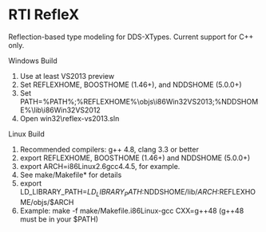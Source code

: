 RTI RefleX
====================

Reflection-based type modeling for DDS-XTypes. Current support for C++ only.

Windows Build
1. Use at least VS2013 preview
2. Set REFLEXHOME, BOOSTHOME (1.46+), and NDDSHOME (5.0.0+)
3. Set PATH=%PATH%;%REFLEXHOME%\objs\i86Win32VS2013;%NDDSHOME%\lib\i86Win32VS2012
4. Open win32\reflex-vs2013.sln

Linux Build
1. Recommended compilers: g++ 4.8, clang 3.3 or better
2. export REFLEXHOME, BOOSTHOME (1.46+) and NDDSHOME (5.0.0+)
3. export ARCH=i86Linux2.6gcc4.4.5, for example.
4. See make/Makefile* for details
5. export LD_LIBRARY_PATH=$LD_LIBRARY_PATH:$NDDSHOME/lib/$ARCH:$REFLEXHOME/objs/$ARCH
6. Example: make -f make/Makefile.i86Linux-gcc CXX=g++48 (g++48 must be in your $PATH)

